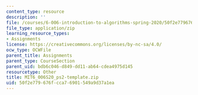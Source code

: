 ```yaml
---
content_type: resource
description: ''
file: /courses/6-006-introduction-to-algorithms-spring-2020/50f2e779676fcca76901549a9d37a1ea_MIT6_006S20_ps2-template.zip
file_type: application/zip
learning_resource_types:
- Assignments
license: https://creativecommons.org/licenses/by-nc-sa/4.0/
ocw_type: OCWFile
parent_title: Assignments
parent_type: CourseSection
parent_uid: bdb6c046-d849-dd11-ab64-cdea4975d145
resourcetype: Other
title: MIT6_006S20_ps2-template.zip
uid: 50f2e779-676f-cca7-6901-549a9d37a1ea
---
```

